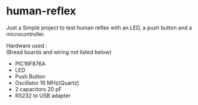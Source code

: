 # human-reflex
Just a Simple project to test human reflex with an LED, a push button and a microcontroller.</br>

Hardware used :</br>
(Bread boards and wiring not listed below)
<ul>
  <li>PIC16F876A</li>
  <li>LED</li>
  <li>Push Button</li>
  <li>Oscillator 16 MHz(Quartz)</li>
  <li>2 capacitors 20 pF</li>
  <li>RS232 to USB adapter</li>
</ul> 

